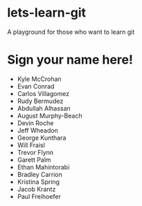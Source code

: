 # lets-learn-git
A playground for those who want to learn git

# Sign your name here!
- Kyle McCrohan
- Evan Conrad
- Carlos Villagomez
- Rudy Bermudez
- Abdullah Alhassan
- August Murphy-Beach
- Devin Roche
- Jeff Wheadon
- George Kunthara
- Will Fraisl
- Trevor Flynn
- Garett Palm
- Ethan Mahintorabi
- Bradley Carrion
- Kristina Spring
- Jacob Krantz
- Paul Freihoefer
